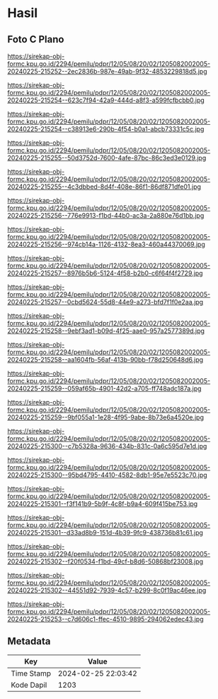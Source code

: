 # Hasil

## Foto C Plano

https://sirekap-obj-formc.kpu.go.id/2294/pemilu/pdpr/12/05/08/20/02/1205082002005-20240225-215252--2ec2836b-987e-49ab-9f32-4853229818d5.jpg

https://sirekap-obj-formc.kpu.go.id/2294/pemilu/pdpr/12/05/08/20/02/1205082002005-20240225-215254--623c7f94-42a9-444d-a8f3-a599fcfbcbb0.jpg

https://sirekap-obj-formc.kpu.go.id/2294/pemilu/pdpr/12/05/08/20/02/1205082002005-20240225-215254--c38913e6-290b-4f54-b0a1-abcb73331c5c.jpg

https://sirekap-obj-formc.kpu.go.id/2294/pemilu/pdpr/12/05/08/20/02/1205082002005-20240225-215255--50d3752d-7600-4afe-87bc-86c3ed3e0129.jpg

https://sirekap-obj-formc.kpu.go.id/2294/pemilu/pdpr/12/05/08/20/02/1205082002005-20240225-215255--4c3dbbed-8d4f-408e-86f1-86df871dfe01.jpg

https://sirekap-obj-formc.kpu.go.id/2294/pemilu/pdpr/12/05/08/20/02/1205082002005-20240225-215256--776e9913-f1bd-44b0-ac3a-2a880e76d1bb.jpg

https://sirekap-obj-formc.kpu.go.id/2294/pemilu/pdpr/12/05/08/20/02/1205082002005-20240225-215256--974cb14a-1126-4132-8ea3-460a44370069.jpg

https://sirekap-obj-formc.kpu.go.id/2294/pemilu/pdpr/12/05/08/20/02/1205082002005-20240225-215257--8976b5b6-5124-4f58-b2b0-c6f64f4f2729.jpg

https://sirekap-obj-formc.kpu.go.id/2294/pemilu/pdpr/12/05/08/20/02/1205082002005-20240225-215257--0cbd5624-55d8-44e9-a273-bfd7f1f0e2aa.jpg

https://sirekap-obj-formc.kpu.go.id/2294/pemilu/pdpr/12/05/08/20/02/1205082002005-20240225-215258--9ebf3ad1-b09d-4f25-aae0-957a2577389d.jpg

https://sirekap-obj-formc.kpu.go.id/2294/pemilu/pdpr/12/05/08/20/02/1205082002005-20240225-215258--aa1604fb-56af-413b-90bb-f78d250648d6.jpg

https://sirekap-obj-formc.kpu.go.id/2294/pemilu/pdpr/12/05/08/20/02/1205082002005-20240225-215259--059af65b-4901-42d2-a705-ff748adc187a.jpg

https://sirekap-obj-formc.kpu.go.id/2294/pemilu/pdpr/12/05/08/20/02/1205082002005-20240225-215259--9bf055a1-1e28-4f95-9abe-8b73e6a4520e.jpg

https://sirekap-obj-formc.kpu.go.id/2294/pemilu/pdpr/12/05/08/20/02/1205082002005-20240225-215300--c7b5328a-9636-434b-831c-0a6c595d7e1d.jpg

https://sirekap-obj-formc.kpu.go.id/2294/pemilu/pdpr/12/05/08/20/02/1205082002005-20240225-215300--95bd4795-4410-4582-8db1-95e7e5523c70.jpg

https://sirekap-obj-formc.kpu.go.id/2294/pemilu/pdpr/12/05/08/20/02/1205082002005-20240225-215301--f3f141b9-5b9f-4c8f-b9a4-609f415be753.jpg

https://sirekap-obj-formc.kpu.go.id/2294/pemilu/pdpr/12/05/08/20/02/1205082002005-20240225-215301--d33ad8b9-151d-4b39-9fc9-438736b81c61.jpg

https://sirekap-obj-formc.kpu.go.id/2294/pemilu/pdpr/12/05/08/20/02/1205082002005-20240225-215302--f20f0534-f1bd-49cf-b8d6-50868bf23008.jpg

https://sirekap-obj-formc.kpu.go.id/2294/pemilu/pdpr/12/05/08/20/02/1205082002005-20240225-215302--44551d92-7939-4c57-b299-8c0f19ac46ee.jpg

https://sirekap-obj-formc.kpu.go.id/2294/pemilu/pdpr/12/05/08/20/02/1205082002005-20240225-215253--c7d606c1-ffec-4510-9895-294062edec43.jpg


## Metadata

| Key        | Value               |
| ---------- | ------------------- |
| Time Stamp | 2024-02-25 22:03:42 |
| Kode Dapil | 1203                |



